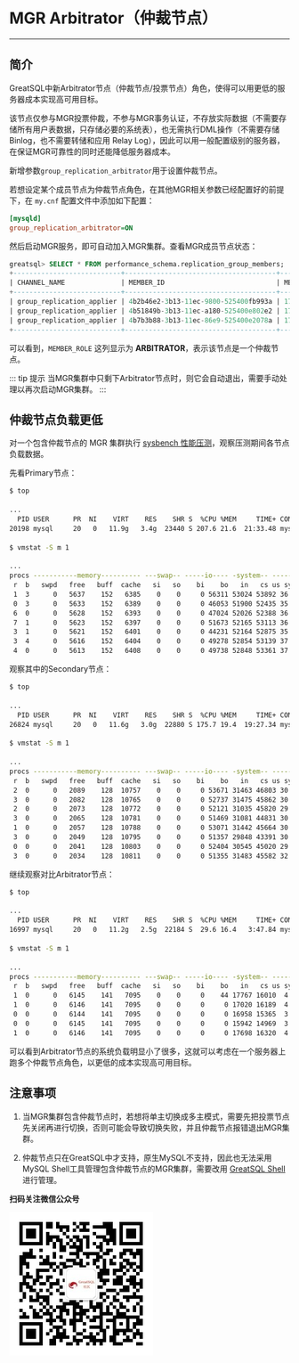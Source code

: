 # MGR Arbitrator（仲裁节点）
---

## 简介

GreatSQL中新Arbitrator节点（仲裁节点/投票节点）角色，使得可以用更低的服务器成本实现高可用目标。

该节点仅参与MGR投票仲裁，不参与MGR事务认证，不存放实际数据（不需要存储所有用户表数据，只存储必要的系统表），也无需执行DML操作（不需要存储Binlog，也不需要转储和应用 Relay Log），因此可以用一般配置级别的服务器，在保证MGR可靠性的同时还能降低服务器成本。

新增参数`group_replication_arbitrator`用于设置仲裁节点。

若想设定某个成员节点为仲裁节点角色，在其他MGR相关参数已经配置好的前提下，在 `my.cnf` 配置文件中添加如下配置：

```ini
[mysqld]
group_replication_arbitrator=ON
```

然后启动MGR服务，即可自动加入MGR集群。查看MGR成员节点状态：

```sql
greatsql> SELECT * FROM performance_schema.replication_group_members;
+---------------------------+--------------------------------------+--------------+-------------+--------------+-------------+----------------+----------------------------+
| CHANNEL_NAME              | MEMBER_ID                            | MEMBER_HOST  | MEMBER_PORT | MEMBER_STATE | MEMBER_ROLE | MEMBER_VERSION | MEMBER_COMMUNICATION_STACK |
+---------------------------+--------------------------------------+--------------+-------------+--------------+-------------+----------------+----------------------------+
| group_replication_applier | 4b2b46e2-3b13-11ec-9800-525400fb993a | 172.16.16.16 |        3306 | ONLINE       | SECONDARY   | 8.4.4          | XCom                       |
| group_replication_applier | 4b51849b-3b13-11ec-a180-525400e802e2 | 172.16.16.10 |        3306 | ONLINE       | ARBITRATOR  | 8.4.4          | XCom                       |
| group_replication_applier | 4b7b3b88-3b13-11ec-86e9-525400e2078a | 172.16.16.53 |        3306 | ONLINE       | PRIMARY     | 8.4.4          | XCom                       |
+---------------------------+--------------------------------------+--------------+-------------+--------------+-------------+----------------+----------------------------+
```
可以看到，`MEMBER_ROLE` 这列显示为 **ARBITRATOR**，表示该节点是一个仲裁节点。

::: tip 提示
当MGR集群中只剩下Arbitrator节点时，则它会自动退出，需要手动处理以再次启动MGR集群。
:::

## 仲裁节点负载更低

对一个包含仲裁节点的 MGR 集群执行 [sysbench 性能压测](../10-optimize/3-1-benchmark-sysbench.md)，观察压测期间各节点负载数据。

先看Primary节点：

```bash
$ top

...
  PID USER      PR  NI    VIRT    RES    SHR S  %CPU %MEM     TIME+ COMMAND
20198 mysql     20   0   11.9g   3.4g  23440 S 207.6 21.6  21:33.48 mysqld

$ vmstat -S m 1

...
procs -----------memory---------- ---swap-- -----io---- -system-- ------cpu-----
 r  b   swpd   free   buff  cache   si   so    bi    bo   in   cs us sy id wa st
 1  3      0   5637    152   6385    0    0     0 56311 53024 53892 36 17 43  3  0
 0  3      0   5633    152   6389    0    0     0 46053 51900 52435 35 17 44  4  0
 6  0      0   5628    152   6393    0    0     0 47024 52026 52388 36 17 44  3  0
 7  1      0   5623    152   6397    0    0     0 51673 52165 53113 36 17 43  3  0
 3  1      0   5621    152   6401    0    0     0 44231 52164 52875 35 17 45  3  0
 3  4      0   5616    152   6404    0    0     0 49278 52854 53139 37 17 43  3  0
 4  0      0   5613    152   6408    0    0     0 49738 52848 53361 37 17 43  3  0
```

观察其中的Secondary节点：

```bash
$ top

...
  PID USER      PR  NI    VIRT    RES    SHR S  %CPU %MEM     TIME+ COMMAND
26824 mysql     20   0   11.6g   3.0g  22880 S 175.7 19.4  19:27.34 mysqld

$ vmstat -S m 1

...
procs -----------memory---------- ---swap-- -----io---- -system-- ------cpu-----
 r  b   swpd   free   buff  cache   si   so    bi    bo   in   cs us sy id wa st
 2  0      0   2089    128  10757    0    0     0 53671 31463 46803 30 11 55  4  0
 3  0      0   2082    128  10765    0    0     0 52737 31475 45862 30 11 55  4  0
 2  0      0   2073    128  10772    0    0     0 52121 31035 45820 29 12 55  4  0
 3  0      0   2065    128  10781    0    0     0 51469 31081 44831 30 12 55  4  0
 1  0      0   2057    128  10788    0    0     0 53071 31442 45664 30 11 55  4  0
 3  0      0   2049    128  10795    0    0     0 51357 29848 43391 30 12 54  4  0
 0  0      0   2041    128  10803    0    0     0 52404 30545 45020 29 12 56  4  0
 3  0      0   2034    128  10811    0    0     0 51355 31483 45582 32 12 53  3  0
```

继续观察对比Arbitrator节点：
```bash
$ top

...
  PID USER      PR  NI    VIRT    RES    SHR S  %CPU %MEM     TIME+ COMMAND
16997 mysql     20   0   11.2g   2.5g  22184 S  29.6 16.4   3:47.84 mysqld

$ vmstat -S m 1

...
procs -----------memory---------- ---swap-- -----io---- -system-- ------cpu-----
 r  b   swpd   free   buff  cache   si   so    bi    bo   in   cs us sy id wa st
 1  0      0   6145    141   7095    0    0     0    44 17767 16010  4  4 93  0  0
 1  0      0   6146    141   7095    0    0     0     0 17020 16189  4  4 93  0  0
 0  0      0   6144    141   7095    0    0     0     0 16958 15365  3  4 93  0  0
 0  0      0   6145    141   7095    0    0     0     0 15942 14969  3  3 93  0  0
 1  0      0   6146    141   7095    0    0     0     0 17698 16320  4  4 92  0  0
```
可以看到Arbitrator节点的系统负载明显小了很多，这就可以考虑在一个服务器上跑多个仲裁节点角色，以更低的成本实现高可用目标。

## 注意事项

1. 当MGR集群包含仲裁节点时，若想将单主切换成多主模式，需要先把投票节点先关闭再进行切换，否则可能会导致切换失败，并且仲裁节点报错退出MGR集群。

2. 仲裁节点只在GreatSQL中才支持，原生MySQL不支持，因此也无法采用MySQL Shell工具管理包含仲裁节点的MGR集群，需要改用 [GreatSQL Shell](../8-mgr/3-mgr-maintain-admin.md) 进行管理。


**扫码关注微信公众号**

![greatsql-wx](../greatsql-wx.jpg)
